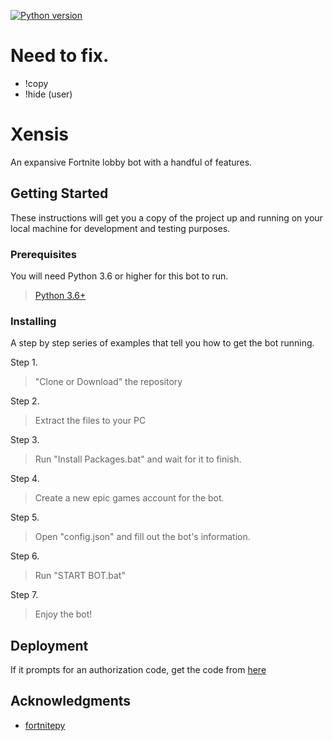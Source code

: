 
[![Python version](https://img.shields.io/badge/python%2C%203.6%2C%203.7%2C%203.8%2C%203.9-blue.svg)](https://python.org)
# Need to fix.
- !copy
- !hide (user)

# Xensis

An expansive Fortnite lobby bot with a handful of features.


## Getting Started

These instructions will get you a copy of the project up and running on your local machine for development and testing purposes.

### Prerequisites

You will need Python 3.6 or higher for this bot to run.

> <a href="https://www.python.org/downloads/release/python-360/" target="_blank">Python 3.6+</a>


### Installing

A step by step series of examples that tell you how to get the bot running.

Step 1.

> "Clone or Download" the repository


Step 2.

> Extract the files to your PC


Step 3.

> Run "Install Packages.bat" and wait for it to finish.

Step 4.

> Create a new epic games account for the bot.

Step 5.

> Open "config.json" and fill out the bot's information.

Step 6.

> Run "START BOT.bat"


Step 7.

> Enjoy the bot! 


## Deployment

If it prompts for an authorization code, get the code from <a href="https://github.com/1kdweamy/xensis/wiki/Auth-Code" target="_blank">here</a>



## Acknowledgments

* <a href="https://fortnitepy.readthedocs.io/en/latest/intro.html" target="_blank">fortnitepy</a>
